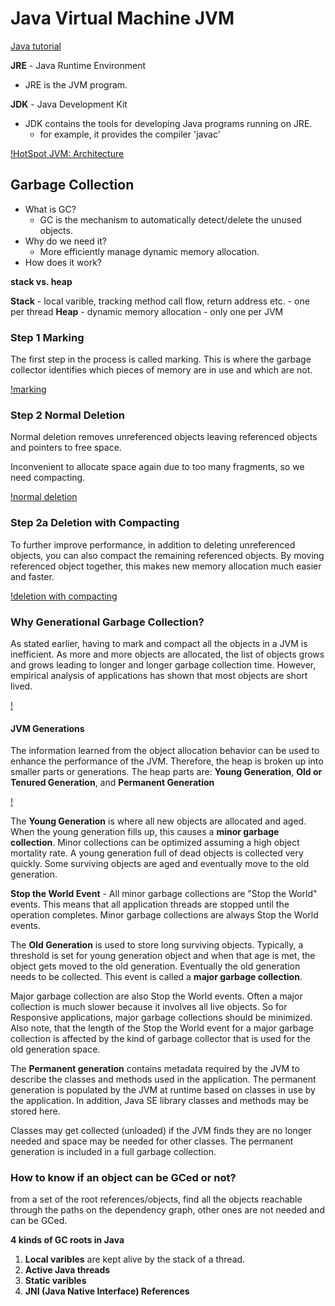<extoc></extoc>

# Java Virtual Machine JVM

[Java tutorial](http://www.oracle.com/webfolder/technetwork/tutorials/obe/java/gc01/index.html)

**JRE** - Java Runtime Environment

- JRE is the JVM program.

**JDK** - Java Development Kit

- JDK contains the tools for developing Java programs running on JRE.
    - for example, it provides the compiler 'javac'
    
[!HotSpot JVM: Architecture](http://www.oracle.com/webfolder/technetwork/tutorials/obe/java/gc01/images/gcslides/Slide1.png)

## Garbage Collection


- What is GC?
    - GC is the mechanism to automatically detect/delete the unused objects.
- Why do we need it?
    - More efficiently manage dynamic memory allocation.
- How does it work?

**stack vs. heap**

**Stack** - local varible, tracking method call flow, return address etc. - one per thread
**Heap** - dynamic memory allocation - only one per JVM


### Step 1 Marking

The first step in the process is called marking. This is where the garbage collector identifies which pieces of memory are in use and which are not.

[!marking](http://www.oracle.com/webfolder/technetwork/tutorials/obe/java/gc01/images/gcslides/Slide3.png)

### Step 2 Normal Deletion

Normal deletion removes unreferenced objects leaving referenced objects and pointers to free space.

Inconvenient to allocate space again due to too many fragments, so we need compacting.

[!normal deletion](http://www.oracle.com/webfolder/technetwork/tutorials/obe/java/gc01/images/gcslides/Slide1b.png)

### Step 2a Deletion with Compacting

To further improve performance, in addition to deleting unreferenced objects, you can also compact the remaining referenced objects. By moving referenced object together, this makes new memory allocation much easier and faster.

[!deletion with compacting](http://www.oracle.com/webfolder/technetwork/tutorials/obe/java/gc01/images/gcslides/Slide4.png)

### Why Generational Garbage Collection?

As stated earlier, having to mark and compact all the objects in a JVM is inefficient. As more and more objects are allocated, the list of objects grows and grows leading to longer and longer garbage collection time. However, empirical analysis of applications has shown that most objects are short lived.

[!](http://www.oracle.com/webfolder/technetwork/tutorials/obe/java/gc01/images/ObjectLifetime.gif)

#### JVM Generations

The information learned from the object allocation behavior can be used to enhance the performance of the JVM. Therefore, the heap is broken up into smaller parts or generations. The heap parts are: **Young Generation**, **Old or Tenured Generation**, and **Permanent Generation**

[!](http://www.oracle.com/webfolder/technetwork/tutorials/obe/java/gc01/images/gcslides/Slide5.png)

The **Young Generation** is where all new objects are allocated and aged. When the young generation fills up, this causes a **minor garbage collection**. Minor collections can be optimized assuming a high object mortality rate. A young generation full of dead objects is collected very quickly. Some surviving objects are aged and eventually move to the old generation.

**Stop the World Event** - All minor garbage collections are "Stop the World" events. This means that all application threads are stopped until the operation completes. Minor garbage collections are always Stop the World events.

The **Old Generation** is used to store long surviving objects. Typically, a threshold is set for young generation object and when that age is met, the object gets moved to the old generation. Eventually the old generation needs to be collected. This event is called a **major garbage collection**.

Major garbage collection are also Stop the World events. Often a major collection is much slower because it involves all live objects. So for Responsive applications, major garbage collections should be minimized. Also note, that the length of the Stop the World event for a major garbage collection is affected by the kind of garbage collector that is used for the old generation space.

The **Permanent generation** contains metadata required by the JVM to describe the classes and methods used in the application. The permanent generation is populated by the JVM at runtime based on classes in use by the application. In addition, Java SE library classes and methods may be stored here.

Classes may get collected (unloaded) if the JVM finds they are no longer needed and space may be needed for other classes. The permanent generation is included in a full garbage collection.

### How to know if an object can be GCed or not?

from a set of the root references/objects, find all the objects reachable through the paths on the dependency graph, other ones are not needed and can be GCed.

**4 kinds of GC roots in Java**

1. **Local varibles** are kept alive by the stack of a thread.
2. **Active Java threads**
3. **Static varibles**
4. **JNI (Java Native Interface) References**